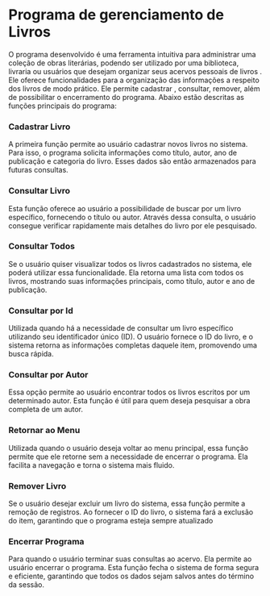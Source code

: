 # Programa de gerenciamento de Livros

O programa desenvolvido é uma ferramenta intuitiva  para administrar uma coleção de obras literárias, podendo ser utilizado por uma biblioteca, livraria ou usuários que desejam organizar seus acervos pessoais de livros . Ele oferece funcionalidades para a organização das informações a respeito dos livros de modo prático. Ele permite cadastrar , consultar, remover, além de possibilitar o encerramento do programa. Abaixo estão descritas as funções principais do programa:



### **Cadastrar Livro**

A primeira função permite ao usuário cadastrar novos livros no sistema. Para isso, o programa solicita informações como título, autor, ano de publicação e categoria do livro. Esses dados são então armazenados  para futuras consultas.

### **Consultar Livro**

Esta função oferece ao usuário a possibilidade de buscar por um livro específico, fornecendo o título ou autor. Através dessa consulta, o usuário consegue verificar rapidamente mais detalhes do livro por ele pesquisado.

### **Consultar Todos**

Se o usuário quiser visualizar todos os livros cadastrados no sistema, ele poderá utilizar essa funcionalidade. Ela retorna uma lista com todos os livros, mostrando suas informações principais, como título, autor e ano de publicação.

### **Consultar por Id**

Utilizada quando há a necessidade de consultar um livro específico utilizando seu identificador único (ID). O usuário fornece o ID do livro, e o sistema retorna as informações completas daquele item, promovendo uma busca rápida.

### **Consultar por Autor**

Essa opção permite ao usuário encontrar todos os livros escritos por um determinado autor. Esta função é útil para quem deseja pesquisar a obra completa de um autor.

###  **Retornar ao Menu**

Utilizada quando o usuário deseja voltar ao menu principal, essa função permite que ele retorne sem a necessidade de encerrar o programa. Ela facilita a navegação e torna o sistema mais fluido.

### **Remover Livro**

Se o usuário desejar excluir um livro do sistema, essa função permite a remoção de registros. Ao fornecer o ID do livro, o sistema fará a exclusão do item, garantindo que o programa esteja sempre atualizado

### **Encerrar Programa**

Para quando o usuário terminar suas consultas ao acervo.  Ela permite ao usuário encerrar o programa. Esta função fecha o sistema de forma segura e eficiente, garantindo que todos os dados sejam salvos antes do término da sessão.


